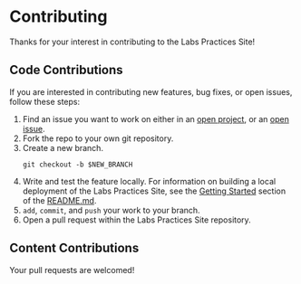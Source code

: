# Contributing

Thanks for your interest in contributing to the Labs Practices Site!

## Code Contributions

If you are interested in contributing new features, bug fixes, or open issues, follow these steps:

1. Find an issue you want to work on either in an [open project](https://github.com/joemoore/labs-practices-site/projects), or an [open issue](https://github.com/joemoore/labs-practices-site/issues).
2. Fork the repo to your own git repository.
3. Create a new branch.
   ```
   git checkout -b $NEW_BRANCH
   ```
4. Write and test the feature locally. For information on building a local deployment of the Labs Practices Site, see the [Getting Started](https://github.com/joemoore/labs-practices-site/blob/main/README.md#getting-started) section of the [README.md](https://github.com/joemoore/labs-practices-site/blob/main/README.md).
5. `add`, `commit`, and `push` your work to your branch.
6. Open a pull request within the Labs Practices Site repository.

## Content Contributions

Your pull requests are welcomed!
